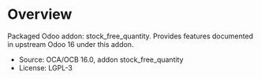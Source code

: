 # Overview

Packaged Odoo addon: stock_free_quantity. Provides features documented in upstream Odoo 16 under this addon.

- Source: OCA/OCB 16.0, addon stock_free_quantity
- License: LGPL-3
